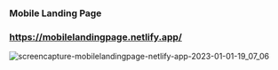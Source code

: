 ﻿### Mobile Landing Page
 ### https://mobilelandingpage.netlify.app/

![screencapture-mobilelandingpage-netlify-app-2023-01-01-19_07_06](https://user-images.githubusercontent.com/59705964/210180654-e34d7c1b-8460-4a5d-91a8-10dc3ef93c24.png)
